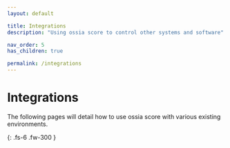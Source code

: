 ```yaml
---
layout: default

title: Integrations
description: "Using ossia score to control other systems and software"

nav_order: 5
has_children: true

permalink: /integrations
---
```


# Integrations

The following pages will detail how to use ossia score with various existing environments.

{: .fs-6 .fw-300 }
